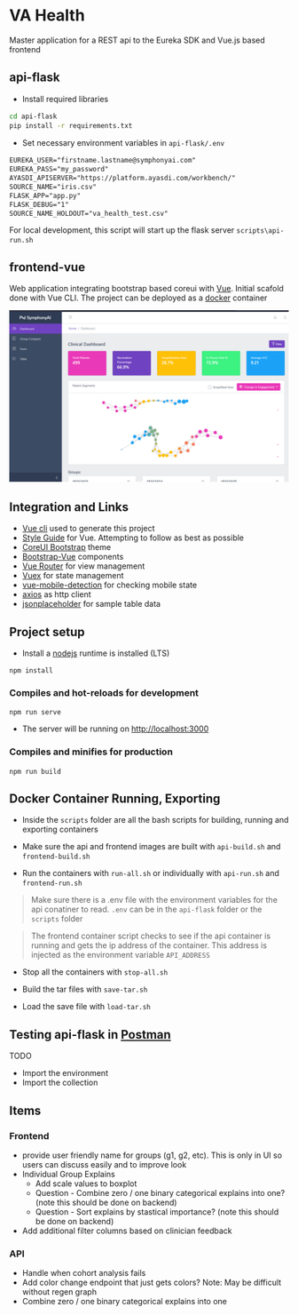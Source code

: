 # VA Health
Master application for a REST api to the Eureka SDK and Vue.js based frontend

## api-flask
* Install required libraries
```bash
cd api-flask
pip install -r requirements.txt
```
* Set necessary environment variables in `api-flask/.env`
```properties
EUREKA_USER="firstname.lastname@symphonyai.com"
EUREKA_PASS="my_password"
AYASDI_APISERVER="https://platform.ayasdi.com/workbench/"
SOURCE_NAME="iris.csv"
FLASK_APP="app.py"
FLASK_DEBUG="1"
SOURCE_NAME_HOLDOUT="va_health_test.csv"
```

For local development, this script will start up the flask server
`scripts\api-run.sh`

## frontend-vue
Web application integrating bootstrap based coreui with [Vue](https://vuejs.org/). Initial scafold done with Vue CLI. The project can be deployed as a [docker](https://docs.docker.com/install/) container

![screenshot](screenshots/screenshot.png)

## Integration and Links

* [Vue cli](https://cli.vuejs.org/) used to generate this project
* [Style Guide](https://vuejs.org/v2/style-guide/) for Vue. Attempting to follow as best as possible
* [CoreUI Bootstrap](https://coreui.io) theme
* [Bootstrap-Vue](https://bootstrap-vue.org/) components
* [Vue Router](https://router.vuejs.org/) for view management
* [Vuex](https://vuex.vuejs.org/) for state management
* [vue-mobile-detection](https://github.com/ajerez/vue-mobile-detection) for checking mobile state
* [axios](https://github.com/axios/axios) as http client
* [jsonplaceholder](https://jsonplaceholder.typicode.com/) for sample table data

## Project setup

* Install a [nodejs](https://nodejs.org/en/download/) runtime is installed (LTS)

```
npm install
```

### Compiles and hot-reloads for development
```
npm run serve
```

* The server will be running on [http://localhost:3000](http://localhost:3000)

### Compiles and minifies for production
```
npm run build
```

## Docker Container Running, Exporting

* Inside the `scripts` folder are all the bash scripts for building, running and exporting containers

* Make sure the api and frontend images are built with `api-build.sh` and `frontend-build.sh`

* Run the containers with `run-all.sh` or individually with `api-run.sh` and `frontend-run.sh`

> Make sure there is a .env file with the environment variables for the api conatiner to read. `.env` can be in the `api-flask` folder or the `scripts` folder

> The frontend container script checks to see if the api container is running and gets the ip address of the container. This address is injected as the environment variable `API_ADDRESS`

* Stop all the containers with `stop-all.sh`

* Build the tar files with `save-tar.sh`

* Load the save file with `load-tar.sh`

## Testing api-flask in [Postman](https://www.postman.com/downloads/)

TODO

* Import the environment
* Import the collection

## Items 
### Frontend
* provide user friendly name for groups (g1, g2, etc).  This is only in UI so users can discuss easily and to improve look
* Individual Group Explains
    * Add scale values to boxplot
    * Question - Combine zero / one binary categorical explains into one? (note this should be done on backend)
    * Question - Sort explains by stastical importance? (note this should be done on backend)
* Add additional filter columns based on clinician feedback
### API
* Handle when cohort analysis fails
* Add color change endpoint that just gets colors?  Note: May be difficult without regen graph 
* Combine zero / one binary categorical explains into one
